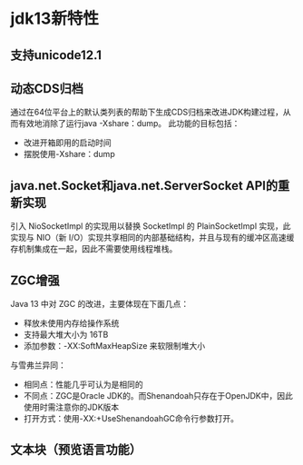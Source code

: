 # jdk13新特性
## 支持unicode12.1
## 动态CDS归档

通过在64位平台上的默认类列表的帮助下生成CDS归档来改进JDK构建过程，从而有效地消除了运行java -Xshare：dump。 
此功能的目标包括： 
- 改进开箱即用的启动时间 
- 摆脱使用-Xshare：dump
## java.net.Socket和java.net.ServerSocket API的重新实现

引入 NioSocketImpl 的实现用以替换 SocketImpl 的 PlainSocketImpl 实现，此实现与 NIO（新 I/O）实现共享相同的内部基础结构，并且与现有的缓冲区高速缓存机制集成在一起，因此不需要使用线程堆栈。

## ZGC增强

Java 13 中对 ZGC 的改进，主要体现在下面几点：
- 释放未使用内存给操作系统
- 支持最大堆大小为 16TB
- 添加参数：-XX:SoftMaxHeapSize 来软限制堆大小

与雪弗兰异同：

- 相同点：性能几乎可认为是相同的 
- 不同点：ZGC是Oracle JDK的。而Shenandoah只存在于OpenJDK中，因此使用时需注意你的JDK版本 
- 打开方式：使用-XX:+UseShenandoahGC命令行参数打开。 
    
## 文本块（预览语言功能）
